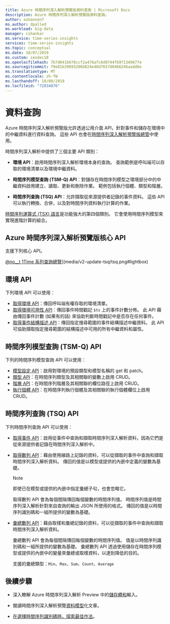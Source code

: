 ```yaml
---
title: Azure 時間序列深入解析預覽版資料查詢 | Microsoft Docs
description: Azure 時間序列深入解析預覽版資料查詢。
author: ashannon7
ms.author: dpalled
ms.workload: big-data
manager: cshankar
ms.service: time-series-insights
services: time-series-insights
ms.topic: conceptual
ms.date: 10/07/2019
ms.custom: seodec18
ms.openlocfilehash: 7b7d041b678ccf2a476afc6d0744f6971349677e
ms.sourcegitcommit: f9e81b39693206b824e40d7657d0466246aadd6e
ms.translationtype: MT
ms.contentlocale: zh-TW
ms.lasthandoff: 10/08/2019
ms.locfileid: "72034876"
---
```

# <a name="data-querying"></a>資料查詢

Azure 時間序列深入解析預覽版允許透過公用介面 API，針對事件和儲存在環境中的中繼資料進行資料查詢。 這些 API 也會在[時間序列深入解析預覽版總管](./time-series-insights-update-explorer.md)中使用。

時間序列深入解析中提供了三個主要 API 類別：

* **環境 API**：啟用時間序列深入解析環境本身的查詢。 查詢範例是呼叫端可以存取的環境清單以及環境中繼資料。

* **時間序列模型查詢 (TSM-Q) API**：對儲存在時間序列模型之環境部分中的中繼資料啟用建立、讀取、更新和刪除作業。 範例包括執行個體、類型和階層。

* **時間序列查詢 (TSQ) API**：允許擷取從來源提供者記錄的事件資料。 這些 API 可以執行轉換、合併，以及對時間序列資料執行計算的作業。

[時間序列運算式 (TSX) 語言](https://docs.microsoft.com/rest/api/time-series-insights/preview-tsx)是功能強大的第四個類別。 它會使用時間序列模型來實現進階計算的組合。

## <a name="azure-time-series-insights-preview-core-apis"></a>Azure 時間序列深入解析預覽版核心 API

支援下列核心 API。

[@no__t 1Time 系列查詢總覽](media/v2-update-tsq/tsq.png)](media/v2-update-tsq/tsq.png#lightbox)

## <a name="environment-apis"></a>環境 API

下列環境 API 可以使用：

* [取得環境 API](https://docs.microsoft.com/rest/api/time-series-insights/preview-env#get-environments-api)：傳回呼叫端有權存取的環境清單。
* [取得環境可用性 API](https://docs.microsoft.com/rest/api/time-series-insights/preview-env#get-environment-availability-api)：傳回事件時間戳記 `$ts` 上的事件計數分佈。 此 API 藉由傳回事件計數 (如果有的話) 來協助判斷時間戳記中是否存在任何事件。
* [取得事件結構描述 API](https://docs.microsoft.com/rest/api/time-series-insights/preview-env#get-event-schema-api)：傳回指定搜尋範圍的事件結構描述中繼資料。 此 API 可協助擷取指定搜尋範圍的結構描述中可用的所有中繼資料和屬性。

## <a name="time-series-model-query-tsm-q-apis"></a>時間序列模型查詢 (TSM-Q) API

下列的時間序列模型查詢 API 可以使用：

* [模型設定 API](https://docs.microsoft.com/rest/api/time-series-insights/preview-model#model-settings-api)：啟用對環境的預設類型和模型名稱的 get 和 patch。
* [類型 API](https://docs.microsoft.com/rest/api/time-series-insights/preview-model#types-api)：在時間序列類型及其相關聯的變數上啟用 CRUD。
* [階層 API](https://docs.microsoft.com/rest/api/time-series-insights/preview-model#hierarchies-api)：在時間序列階層及其相關聯的欄位路徑上啟用 CRUD。
* [執行個體 API](https://docs.microsoft.com/rest/api/time-series-insights/preview-model#instances-api)：在時間序列執行個體及其相關聯的執行個體欄位上啟用 CRUD。

## <a name="time-series-query-tsq-apis"></a>時間序列查詢 (TSQ) API

下列時間序列查詢 API 可以使用：

* [取得事件 API](https://docs.microsoft.com/rest/api/time-series-insights/preview-query#get-events-api)：啟用從事件中查詢和擷取時間序列深入解析資料，因為它們是從來源提供者記錄在時間序列深入解析中。

* [取得數列 API](https://docs.microsoft.com/rest/api/time-series-insights/preview-query#get-series-api)：藉由使用線路上記錄的資料，可以從擷取的事件中查詢和擷取時間序列深入解析資料。 傳回的值是以模型或提供的內嵌中定義的變數為基礎。

    >[!NOTE]
    > 即使已在模型或提供的內嵌中指定彙總子句，也會忽略它。

  取得數列 API 會為每個間隔傳回每個變數的時間序列值。 時間序列值是時間序列深入解析針對來自查詢的輸出 JSON 所使用的格式。 傳回的值是以時間序列識別碼和一組所提供的變數為基礎。

* [彙總數列 API](https://docs.microsoft.com/rest/api/time-series-insights/preview-query#aggregate-series-api)：藉由取樣和彙總記錄的資料，可以從擷取的事件中查詢和擷取時間序列深入解析資料。

  彙總數列 API 會為每個間隔傳回每個變數的時間序列值。 值是以時間序列識別碼和一組所提供的變數為基礎。 彙總數列 API 透過使用儲存在時間序列模型或提供的內嵌中的變量來彙總或取樣資料，以達到降低的目的。

  支援的彙總類型：`Min`、`Max`、`Sum`、`Count`、`Average`

## <a name="next-steps"></a>後續步驟

- 深入瞭解 Azure 時間序列深入解析 Preview 中的[儲存體和](./time-series-insights-update-storage-ingress.md)輸入。

- 閱讀時間序列深入解析預覽[資料模型](./time-series-insights-update-tsm.md)化文章。

- [在選擇時間序列識別碼時，探索最佳作法](./time-series-insights-update-how-to-id.md)。
